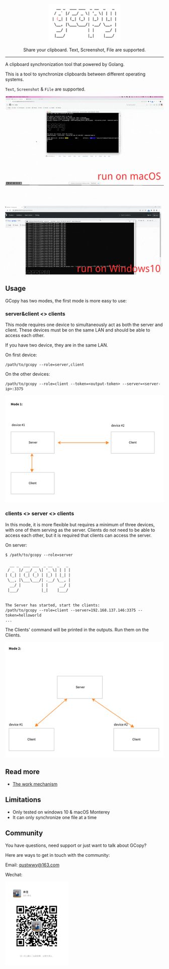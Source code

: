 <p align="center">
  <img alt="GCopy Logo" src="docs/gcopy.png" height="120" />
  <p align="center">Share your clipboard. Text, Screenshot, File are supported.</p>
</p>

---

A clipboard synchronization tool that powered by Golang.

This is a tool to synchronize clipboards between different operating systems.

`Text`, `Screenshot` & `File` are supported.


![](docs/gcopy-usage.gif)

## Usage

GCopy has two modes, the first mode is more easy to use:

### server&client <> clients

This mode requires one device to simultaneously act as both the server and client. These devices must be on the same LAN and should be able to access each other.

If you have two device, they are in the same LAN.

On first device:

```
/path/to/gcopy --role=server,client
```

On the other devices:

```
/path/to/gcopy --role=client --token=<output-token> --server=<server-ip>:3375
```

![](docs/mode1.png)

### clients <> server <> clients

In this mode, it is more flexible but requires a minimum of three devices, with one of them serving as the server. Clients do not need to be able to access each other, but it is required that clients can access the server.

On server:

```
$ /path/to/gcopy --role=server

  __ _  ___ ___  _ __  _   _ 
 / _  |/ __/ _ \| '_ \| | | |
| (_| | (_| (_) | |_) | |_| |
 \__, |\___\___/| .__/ \__, |
  __/ |         | |     __/ |
 |___/          |_|    |___/ 


The Server has started, start the clients:
/path/to/gcopy --role=client --server=192.168.137.146:3375 --token=helloworld
...
```

The Clients' command will be printed in the outputs. Run them on the Clients.

![](docs/mode2.png)


## Read more

- [The work mechanism](docs/mechanism.md)

## Limitations

- Only tested on windows 10 & macOS Monterey 
- It can only synchronize one file at a time

## Community

You have questions, need support or just want to talk about GCopy?

Here are ways to get in touch with the community:

Email: qustwwy@163.com

Wechat:

<img width="200" src="docs/wechat-lllaoj.png">